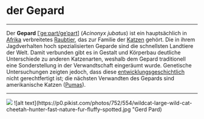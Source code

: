 # der Gepard
<hr>
<p>Der <b>Gepard</b> [<style data-mw-deduplicate="TemplateStyles:r181124515">.mw-parser-output .IPA a{text-decoration:none}</style><span class="IPA"><a href="/wiki/Liste_der_IPA-Zeichen" title="Liste der IPA-Zeichen"><span title="Aussprache im Internationalen Phonetischen Alphabet (IPA)">ˈgeːpart/geˈpart</span></a></span>] (<i>Acinonyx jubatus</i>) ist ein hauptsächlich in <a href="/wiki/Afrika" title="Afrika">Afrika</a> verbreitetes <a href="/wiki/Raubtiere" title="Raubtiere">Raubtier</a>, das zur Familie der <a href="/wiki/Katzen" title="Katzen">Katzen</a> gehört. Die in ihrem Jagdverhalten hoch spezialisierten Geparde sind die schnellsten Landtiere der Welt. Damit verbunden gibt es in Gestalt und Körperbau deutliche Unterschiede zu anderen Katzenarten, weshalb dem Gepard traditionell eine Sonderstellung in der Verwandtschaft eingeräumt wurde. Genetische Untersuchungen zeigten jedoch, dass diese <a href="/wiki/Phylogenese" title="Phylogenese">entwicklungsgeschichtlich</a> nicht gerechtfertigt ist; die nächsten Verwandten des Gepards sind amerikanische Katzen (<a href="/wiki/Pumas" title="Pumas">Pumas</a>). 

<hr>
<img src="https://p0.pikist.com/photos/752/554/wildcat-large-wild-cat-cheetah-hunter-fast-nature-fur-fluffy-spotted.jpg"></img>
![alt text](https://p0.pikist.com/photos/752/554/wildcat-large-wild-cat-cheetah-hunter-fast-nature-fur-fluffy-spotted.jpg "Gerd Pard)

